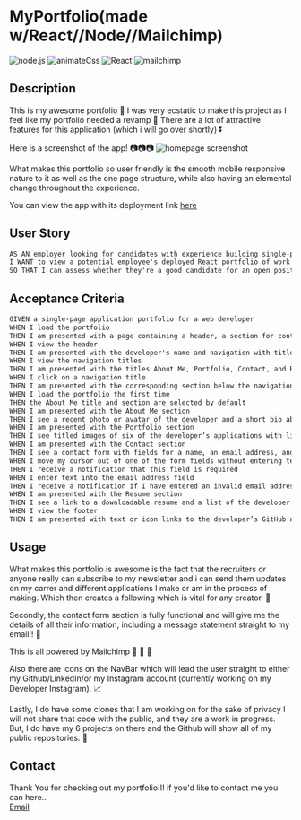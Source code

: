 # MyPortfolio(made w/React//Node//Mailchimp)
![node.js](https://img.shields.io/badge/-node.js-green)
![animateCss](https://img.shields.io/badge/-animate.css-purple)
![React](https://img.shields.io/badge/-React-blue)
![mailchimp](https://img.shields.io/badge/-mailchimp-orange)

## Description 
This is my awesome portfolio :rice_scene: I was very ecstatic to make this project as I feel like my portfolio needed a revamp  :sparkler: There are a lot of attractive features for this application (which i will go over shortly) :arrow_double_down:


Here is a screenshot of the app! :camera::camera::camera:
![homepage screenshot](../../Downloads/reactportss.png)

What makes this portfolio so user friendly is the smooth mobile responsive nature to it as well as the one page structure, while also having an elemental change throughout the experience. 


You can view the app with its deployment link [here](https://jamestpatmore.github.io/react-portfolio/)

## User Story

```md
AS AN employer looking for candidates with experience building single-page applications
I WANT to view a potential employee's deployed React portfolio of work samples
SO THAT I can assess whether they're a good candidate for an open position
``` 

## Acceptance Criteria

```md
GIVEN a single-page application portfolio for a web developer
WHEN I load the portfolio
THEN I am presented with a page containing a header, a section for content, and a footer
WHEN I view the header
THEN I am presented with the developer's name and navigation with titles corresponding to different sections of the portfolio
WHEN I view the navigation titles
THEN I am presented with the titles About Me, Portfolio, Contact, and Resume, and the title corresponding to the current section is highlighted
WHEN I click on a navigation title
THEN I am presented with the corresponding section below the navigation without the page reloading and that title is highlighted
WHEN I load the portfolio the first time
THEN the About Me title and section are selected by default
WHEN I am presented with the About Me section
THEN I see a recent photo or avatar of the developer and a short bio about them
WHEN I am presented with the Portfolio section
THEN I see titled images of six of the developer’s applications with links to both the deployed applications and the corresponding GitHub repositories
WHEN I am presented with the Contact section
THEN I see a contact form with fields for a name, an email address, and a message
WHEN I move my cursor out of one of the form fields without entering text
THEN I receive a notification that this field is required
WHEN I enter text into the email address field
THEN I receive a notification if I have entered an invalid email address
WHEN I am presented with the Resume section
THEN I see a link to a downloadable resume and a list of the developer’s proficiencies
WHEN I view the footer
THEN I am presented with text or icon links to the developer’s GitHub and LinkedIn profiles, and their profile on a third platform (Stack Overflow, Twitter)
```

## Usage 

What makes this portfolio is awesome is the fact that the recruiters or anyone really can subscribe to my newsletter and i can send them updates on my carrer and different applications I make or am in the process of making. Which then creates a following which is vital for any creator. :telescope:

Secondly, the contact form section is fully functional and will give me the details of all their information, including a message statement straight to my email!!  :e-mail:

This is all powered by Mailchimp  :postbox: :postbox: :postbox:

Also there are icons on the NavBar which will lead the user straight to either my Github/LinkedIn/or my Instagram account (currently working on my Developer Instagram).  :chart_with_upwards_trend:

Lastly, I do have some clones that I am working on for the sake of privacy I will not share that code with the public, and they are a work in progress. But, I do have my 6 projects on there and the Github will show all of my public repositories. :trident:

## Contact 
Thank You for checking out my portfolio!!!
if you'd like to contact me you can here..
</br>
[Email](mailto:jamesthomaspatmore7@gmail.com)


